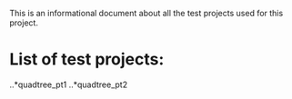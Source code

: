 This is an informational document about all the test projects used for this project. 

# List of test projects:
..*quadtree_pt1
..*quadtree_pt2